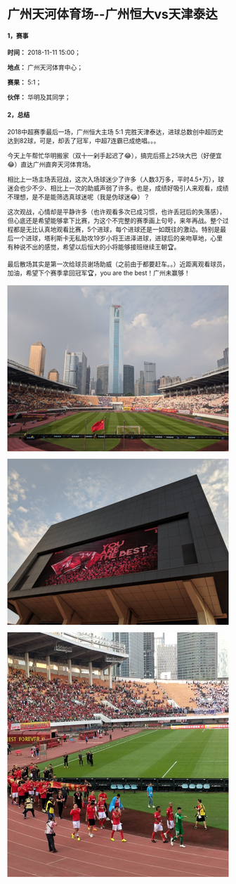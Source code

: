 # 广州天河体育场--广州恒大vs天津泰达

#### 1，赛事

**时间：** 2018-11-11 15:00；

**地点：** 广州天河体育中心；

**赛果：** 5:1；

**伙伴：** 华明及其同学；

#### 2，总结

2018中超赛季最后一场，广州恒大主场 5:1 完胜天津泰达，进球总数创中超历史达到82球，可是，却丢了冠军，中超7连霸已成绝唱。。。

今天上午帮忙华明搬家（双十一剁手起迟了😂），搞完后搭上25块大巴（好便宜😂）直达广州直奔天河体育场。

相比上一场主场丢冠战，这次入场球迷少了许多（人数3万多，平时4.5+万），球迷会也少不少、相比上一次的助威声弱了许多。也是，成绩好吸引人来观看，成绩不理想，是不是能筛选真球迷呢（我是伪球迷😂）？

这次观战，心情却是平静许多（也许观看多次已成习惯，也许丢冠后的失落感），但心底还是希望能够拿下比赛，为这个不完整的赛季画上句号，来年再战。整个过程都是无比认真地观看比赛，5个进球，每个进球还是一如既往的激动。特别是最后一个进球，塔利斯卡无私助攻19岁小将王进泽进球，进球后的亲吻草地，心里有种说不出的感觉，希望以后恒大的小将能够接班继续王朝🏆。

最后散场其实是第一次给球员谢场助威（之前由于都要赶车。。）近距离观看球员，加油，希望下个赛季拿回冠军🏆，you are the best！广州未赢够！



![image](https://github.com/XYScience/Blog/raw/master/Life/2018/11月/11.11--广州天河体育场--广州恒大vs天津泰达/Photos/panorama.jpg)

![image](https://github.com/XYScience/Blog/raw/master/Life/2018/11月/11.11--广州天河体育场--广州恒大vs天津泰达/Photos/you_are_the_best.jpg)

![image](https://github.com/XYScience/Blog/raw/master/Life/2018/11月/11.11--广州天河体育场--广州恒大vs天津泰达/Photos/thanks.png)